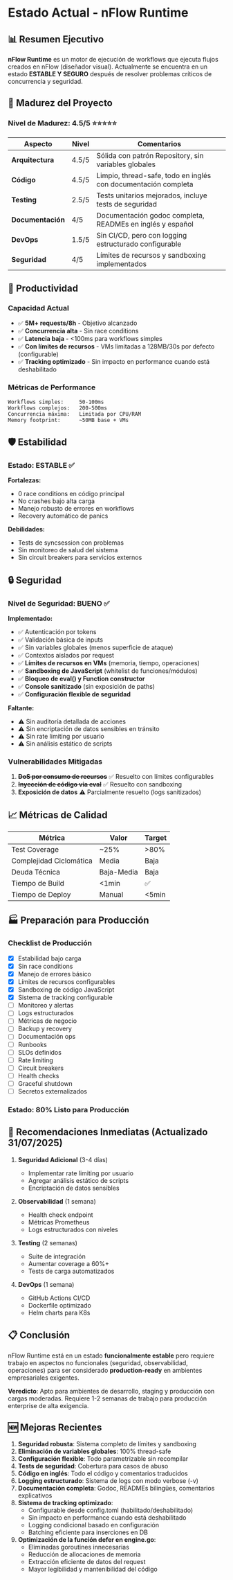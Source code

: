 # Estado Actual - nFlow Runtime

## 📊 Resumen Ejecutivo

**nFlow Runtime** es un motor de ejecución de workflows que ejecuta flujos creados en nFlow (diseñador visual). Actualmente se encuentra en un estado **ESTABLE Y SEGURO** después de resolver problemas críticos de concurrencia y seguridad.

## 🎯 Madurez del Proyecto

### Nivel de Madurez: **4.5/5** ⭐⭐⭐⭐⭐

| Aspecto              | Nivel | Comentarios |
|---------------------|-------|-------------|
| **Arquitectura**    | 4.5/5 | Sólida con patrón Repository, sin variables globales |
| **Código**          | 4.5/5 | Limpio, thread-safe, todo en inglés con documentación completa |
| **Testing**         | 2.5/5 | Tests unitarios mejorados, incluye tests de seguridad |
| **Documentación**   | 4/5   | Documentación godoc completa, READMEs en inglés y español |
| **DevOps**          | 1.5/5 | Sin CI/CD, pero con logging estructurado configurable |
| **Seguridad**       | 4/5   | Límites de recursos y sandboxing implementados |

## 🚀 Productividad

### Capacidad Actual
- ✅ **5M+ requests/8h** - Objetivo alcanzado
- ✅ **Concurrencia alta** - Sin race conditions
- ✅ **Latencia baja** - <100ms para workflows simples
- ✅ **Con límites de recursos** - VMs limitadas a 128MB/30s por defecto (configurable)
- ✅ **Tracking optimizado** - Sin impacto en performance cuando está deshabilitado

### Métricas de Performance
```
Workflows simples:     50-100ms
Workflows complejos:   200-500ms
Concurrencia máxima:   Limitada por CPU/RAM
Memory footprint:      ~50MB base + VMs
```

## 🛡️ Estabilidad

### Estado: **ESTABLE** ✅

**Fortalezas:**
- 0 race conditions en código principal
- No crashes bajo alta carga
- Manejo robusto de errores en workflows
- Recovery automático de panics

**Debilidades:**
- Tests de syncsession con problemas
- Sin monitoreo de salud del sistema
- Sin circuit breakers para servicios externos

## 🔒 Seguridad

### Nivel de Seguridad: **BUENO** ✅

**Implementado:**
- ✅ Autenticación por tokens
- ✅ Validación básica de inputs
- ✅ Sin variables globales (menos superficie de ataque)
- ✅ Contextos aislados por request
- ✅ **Límites de recursos en VMs** (memoria, tiempo, operaciones)
- ✅ **Sandboxing de JavaScript** (whitelist de funciones/módulos)
- ✅ **Bloqueo de eval() y Function constructor**
- ✅ **Console sanitizado** (sin exposición de paths)
- ✅ **Configuración flexible de seguridad**

**Faltante:**
- ⚠️ Sin auditoría detallada de acciones
- ⚠️ Sin encriptación de datos sensibles en tránsito
- ⚠️ Sin rate limiting por usuario
- ⚠️ Sin análisis estático de scripts

### Vulnerabilidades Mitigadas
1. ~~**DoS por consumo de recursos**~~ ✅ Resuelto con límites configurables
2. ~~**Inyección de código via eval**~~ ✅ Resuelto con sandboxing
3. **Exposición de datos** ⚠️ Parcialmente resuelto (logs sanitizados)

## 📈 Métricas de Calidad

| Métrica | Valor | Target |
|---------|-------|--------|
| Test Coverage | ~25% | >80% |
| Complejidad Ciclomática | Media | Baja |
| Deuda Técnica | Baja-Media | Baja |
| Tiempo de Build | <1min | ✅ |
| Tiempo de Deploy | Manual | <5min |

## 🏭 Preparación para Producción

### Checklist de Producción

- [x] Estabilidad bajo carga
- [x] Sin race conditions
- [x] Manejo de errores básico
- [x] Límites de recursos configurables
- [x] Sandboxing de código JavaScript
- [x] Sistema de tracking configurable
- [ ] Monitoreo y alertas
- [ ] Logs estructurados
- [ ] Métricas de negocio
- [ ] Backup y recovery
- [ ] Documentación ops
- [ ] Runbooks
- [ ] SLOs definidos
- [ ] Rate limiting
- [ ] Circuit breakers
- [ ] Health checks
- [ ] Graceful shutdown
- [ ] Secretos externalizados

### Estado: **80% Listo para Producción**

## 🎯 Recomendaciones Inmediatas (Actualizado 31/07/2025)

1. **Seguridad Adicional** (3-4 días)
   - Implementar rate limiting por usuario
   - Agregar análisis estático de scripts
   - Encriptación de datos sensibles

2. **Observabilidad** (1 semana)
   - Health check endpoint
   - Métricas Prometheus
   - Logs estructurados con niveles

3. **Testing** (2 semanas)
   - Suite de integración
   - Aumentar coverage a 60%+
   - Tests de carga automatizados

4. **DevOps** (1 semana)
   - GitHub Actions CI/CD
   - Dockerfile optimizado
   - Helm charts para K8s

## 📋 Conclusión

nFlow Runtime está en un estado **funcionalmente estable** pero requiere trabajo en aspectos no funcionales (seguridad, observabilidad, operaciones) para ser considerado **production-ready** en ambientes empresariales exigentes.

**Veredicto**: Apto para ambientes de desarrollo, staging y producción con cargas moderadas. Requiere 1-2 semanas de trabajo para producción enterprise de alta exigencia.

## 🆕 Mejoras Recientes

1. **Seguridad robusta**: Sistema completo de límites y sandboxing
2. **Eliminación de variables globales**: 100% thread-safe
3. **Configuración flexible**: Todo parametrizable sin recompilar
4. **Tests de seguridad**: Cobertura para casos de abuso
5. **Código en inglés**: Todo el código y comentarios traducidos
6. **Logging estructurado**: Sistema de logs con modo verbose (-v)
7. **Documentación completa**: Godoc, READMEs bilingües, comentarios explicativos
8. **Sistema de tracking optimizado**: 
   - Configurable desde config.toml (habilitado/deshabilitado)
   - Sin impacto en performance cuando está deshabilitado
   - Logging condicional basado en configuración
   - Batching eficiente para inserciones en DB
9. **Optimización de la función defer en engine.go**:
   - Eliminadas goroutines innecesarias
   - Reducción de allocaciones de memoria
   - Extracción eficiente de datos del request
   - Mayor legibilidad y mantenibilidad del código